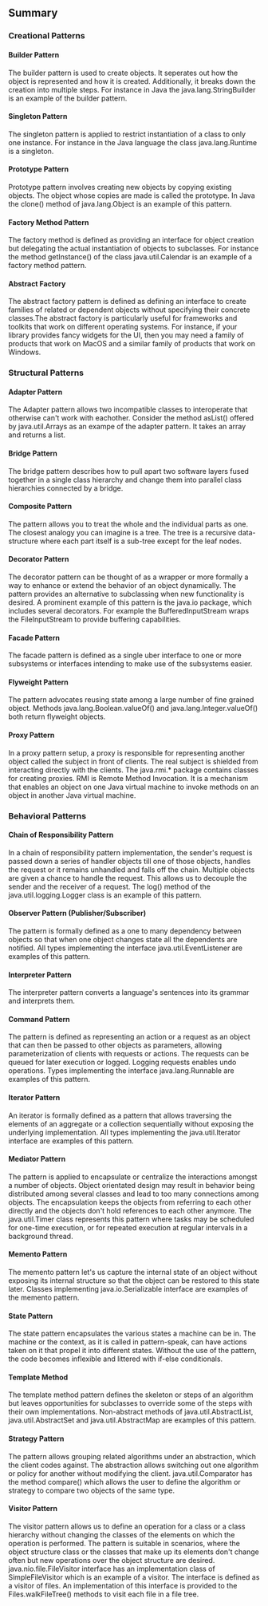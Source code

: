 ## Summary

### Creational Patterns
#### Builder Pattern
The builder pattern is used to create objects. It seperates out how the object is represented and how it is created. Additionally, it breaks down the creation into multiple steps. For instance in Java the java.lang.StringBuilder is an example of the builder pattern.

#### Singleton Pattern
The singleton pattern is applied to restrict instantiation of a class to only one instance. For instance in the Java language the class java.lang.Runtime is a singleton.

#### Prototype Pattern
Prototype pattern involves creating new objects by copying existing objects. The object whose copies are made is called the prototype. In Java the clone() method of java.lang.Object is an example of this pattern.

#### Factory Method Pattern
The factory method is defined as providing an interface for object creation but delegating the actual instantiation of objects to subclasses. For instance the method getInstance() of the class java.util.Calendar is an example of a factory method pattern.

#### Abstract Factory
The abstract factory pattern is defined as defining an interface to create families of related or dependent objects without specifying their concrete classes.The abstract factory is particularly useful for frameworks and toolkits that work on different operating systems. For instance, if your library provides fancy widgets for the UI, then you may need a family of products that work on MacOS and a similar family of products that work on Windows.

### Structural Patterns
#### Adapter Pattern
The Adapter pattern allows two incompatible classes to interoperate that otherwise can't work with eachother. Consider the method asList() offered by java.util.Arrays as an exampe of the adapter pattern. It takes an array and returns a list.

#### Bridge Pattern
The bridge pattern describes how to pull apart two software layers fused together in a single class hierarchy and change them into parallel class hierarchies connected by a bridge.

#### Composite Pattern
The pattern allows you to treat the whole and the individual parts as one. The closest analogy you can imagine is a tree. The tree is a recursive data-structure where each part itself is a sub-tree except for the leaf nodes.

#### Decorator Pattern
The decorator pattern can be thought of as a wrapper or more formally a way to enhance or extend the behavior of an object dynamically. The pattern provides an alternative to subclassing when new functionality is desired. A prominent example of this pattern is the java.io package, which includes several decorators. For example the BufferedInputStream wraps the FileInputStream to provide buffering capabilities.

#### Facade Pattern
The facade pattern is defined as a single uber interface to one or more subsystems or interfaces intending to make use of the subsystems easier.

#### Flyweight Pattern
The pattern advocates reusing state among a large number of fine grained object. Methods java.lang.Boolean.valueOf() and java.lang.Integer.valueOf() both return flyweight objects.

#### Proxy Pattern
In a proxy pattern setup, a proxy is responsible for representing another object called the subject in front of clients. The real subject is shielded from interacting directly with the clients. The java.rmi.* package contains classes for creating proxies. RMI is Remote Method Invocation. It is a mechanism that enables an object on one Java virtual machine to invoke methods on an object in another Java virtual machine.

### Behavioral Patterns
#### Chain of Responsibility Pattern
In a chain of responsibility pattern implementation, the sender's request is passed down a series of handler objects till one of those objects, handles the request or it remains unhandled and falls off the chain. Multiple objects are given a chance to handle the request. This allows us to decouple the sender and the receiver of a request. The log() method of the java.util.logging.Logger class is an example of this pattern.

#### Observer Pattern (Publisher/Subscriber)
The pattern is formally defined as a one to many dependency between objects so that when one object changes state all the dependents are notified. All types implementing the interface java.util.EventListener are examples of this pattern.

#### Interpreter Pattern
The interpreter pattern converts a language's sentences into its grammar and interprets them.

#### Command Pattern
The pattern is defined as representing an action or a request as an object that can then be passed to other objects as parameters, allowing parameterization of clients with requests or actions. The requests can be queued for later execution or logged. Logging requests enables undo operations. Types implementing the interface java.lang.Runnable are examples of this pattern.

#### Iterator Pattern
An iterator is formally defined as a pattern that allows traversing the elements of an aggregate or a collection sequentially without exposing the underlying implementation. All types implementing the java.util.Iterator interface are examples of this pattern.

#### Mediator Pattern
The pattern is applied to encapsulate or centralize the interactions amongst a number of objects. Object orientated design may result in behavior being distributed among several classes and lead to too many connections among objects. The encapsulation keeps the objects from referring to each other directly and the objects don't hold references to each other anymore. The java.util.Timer class represents this pattern where tasks may be scheduled for one-time execution, or for repeated execution at regular intervals in a background thread.

#### Memento Pattern
The memento pattern let's us capture the internal state of an object without exposing its internal structure so that the object can be restored to this state later. Classes implementing java.io.Serializable interface are examples of the memento pattern.

#### State Pattern
The state pattern encapsulates the various states a machine can be in. The machine or the context, as it is called in pattern-speak, can have actions taken on it that propel it into different states. Without the use of the pattern, the code becomes inflexible and littered with if-else conditionals.

#### Template Method
The template method pattern defines the skeleton or steps of an algorithm but leaves opportunities for subclasses to override some of the steps with their own implementations. Non-abstract methods of java.util.AbstractList, java.util.AbstractSet and java.util.AbstractMap are examples of this pattern.

#### Strategy Pattern
The pattern allows grouping related algorithms under an abstraction, which the client codes against. The abstraction allows switching out one algorithm or policy for another without modifying the client. java.util.Comparator has the method compare() which allows the user to define the algorithm or strategy to compare two objects of the same type.

#### Visitor Pattern
The visitor pattern allows us to define an operation for a class or a class hierarchy without changing the classes of the elements on which the operation is performed. The pattern is suitable in scenarios, where the object structure class or the classes that make up its elements don't change often but new operations over the object structure are desired. java.nio.file.FileVisitor interface has an implementation class of SimpleFileVisitor which is an example of a visitor. The interface is defined as a visitor of files. An implementation of this interface is provided to the Files.walkFileTree() methods to visit each file in a file tree.